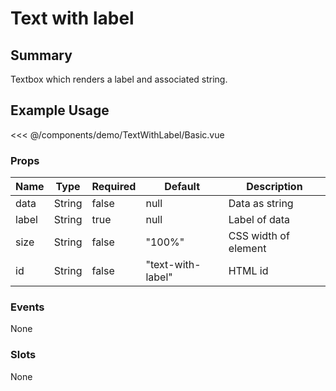 <script setup>
import Basic from './demo/TextWithLabel/Basic.vue'
</script>

# Text with label

## Summary

Textbox which renders a label and associated string.

## Example Usage

<DemoContainer>
  <Basic/>
</DemoContainer>

<<< @/components/demo/TextWithLabel/Basic.vue

### Props

| Name | Type | Required |  Default | Description |
| ---- | ---- | ---- |------- | ----------- |
| data | String| false | null   | Data as string |
| label | String | true |  null | Label of data |
| size | String | false | "100%" | CSS width of element |
| id | String | false | "text-with-label" | HTML id |

### Events

None

### Slots

None
